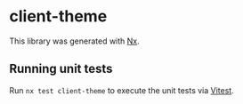 # client-theme

This library was generated with [Nx](https://nx.dev).

## Running unit tests

Run `nx test client-theme` to execute the unit tests via [Vitest](https://vitest.dev/).
